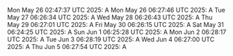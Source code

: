 Mon May 26 02:47:37 UTC 2025: A
Mon May 26 06:27:46 UTC 2025: A
Tue May 27 06:26:34 UTC 2025: A
Wed May 28 06:26:43 UTC 2025: A
Thu May 29 06:27:01 UTC 2025: A
Fri May 30 06:26:15 UTC 2025: A
Sat May 31 06:24:25 UTC 2025: A
Sun Jun  1 06:25:28 UTC 2025: A
Mon Jun  2 06:28:17 UTC 2025: A
Tue Jun  3 06:28:19 UTC 2025: A
Wed Jun  4 06:27:00 UTC 2025: A
Thu Jun  5 06:27:54 UTC 2025: A

